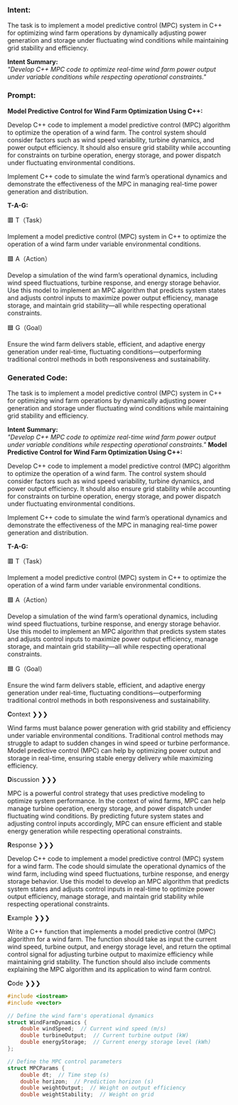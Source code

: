 ### Intent:
The task is to implement a model predictive control (MPC) system in C++ for optimizing wind farm operations by dynamically adjusting power generation and storage under fluctuating wind conditions while maintaining grid stability and efficiency.  

**Intent Summary:**  
*"Develop C++ MPC code to optimize real-time wind farm power output under variable conditions while respecting operational constraints."*

### Prompt:
**Model Predictive Control for Wind Farm Optimization Using C++:**

Develop C++ code to implement a model predictive control (MPC) algorithm to optimize the operation of a wind farm. The control system should consider factors such as wind speed variability, turbine dynamics, and power output efficiency. It should also ensure grid stability while accounting for constraints on turbine operation, energy storage, and power dispatch under fluctuating environmental conditions.

Implement C++ code to simulate the wind farm’s operational dynamics and demonstrate the effectiveness of the MPC in managing real-time power generation and distribution.

**T-A-G:**

🟥 T（Task）

Implement a model predictive control (MPC) system in C++ to optimize the operation of a wind farm under variable environmental conditions.

🟩 A（Action）

Develop a simulation of the wind farm’s operational dynamics, including wind speed fluctuations, turbine response, and energy storage behavior. Use this model to implement an MPC algorithm that predicts system states and adjusts control inputs to maximize power output efficiency, manage storage, and maintain grid stability—all while respecting operational constraints.

🟦 G（Goal）

Ensure the wind farm delivers stable, efficient, and adaptive energy generation under real-time, fluctuating conditions—outperforming traditional control methods in both responsiveness and sustainability.

### Generated Code:
The task is to implement a model predictive control (MPC) system in C++ for optimizing wind farm operations by dynamically adjusting power generation and storage under fluctuating wind conditions while maintaining grid stability and efficiency.  

**Intent Summary:**  
*"Develop C++ MPC code to optimize real-time wind farm power output under variable conditions while respecting operational constraints."*
**Model Predictive Control for Wind Farm Optimization Using C++:**

Develop C++ code to implement a model predictive control (MPC) algorithm to optimize the operation of a wind farm. The control system should consider factors such as wind speed variability, turbine dynamics, and power output efficiency. It should also ensure grid stability while accounting for constraints on turbine operation, energy storage, and power dispatch under fluctuating environmental conditions.

Implement C++ code to simulate the wind farm’s operational dynamics and demonstrate the effectiveness of the MPC in managing real-time power generation and distribution.

**T-A-G:**

🟥 T（Task）

Implement a model predictive control (MPC) system in C++ to optimize the operation of a wind farm under variable environmental conditions.

🟩 A（Action）

Develop a simulation of the wind farm’s operational dynamics, including wind speed fluctuations, turbine response, and energy storage behavior. Use this model to implement an MPC algorithm that predicts system states and adjusts control inputs to maximize power output efficiency, manage storage, and maintain grid stability—all while respecting operational constraints.

🟦 G（Goal）

Ensure the wind farm delivers stable, efficient, and adaptive energy generation under real-time, fluctuating conditions—outperforming traditional control methods in both responsiveness and sustainability.  

**C**ontext ❯❯❯

Wind farms must balance power generation with grid stability and efficiency under variable environmental conditions. Traditional control methods may struggle to adapt to sudden changes in wind speed or turbine performance. Model predictive control (MPC) can help by optimizing power output and storage in real-time, ensuring stable energy delivery while maximizing efficiency.

**D**iscussion ❯❯❯

MPC is a powerful control strategy that uses predictive modeling to optimize system performance. In the context of wind farms, MPC can help manage turbine operation, energy storage, and power dispatch under fluctuating wind conditions. By predicting future system states and adjusting control inputs accordingly, MPC can ensure efficient and stable energy generation while respecting operational constraints.

**R**esponse ❯❯❯

Develop C++ code to implement a model predictive control (MPC) system for a wind farm. The code should simulate the operational dynamics of the wind farm, including wind speed fluctuations, turbine response, and energy storage behavior. Use this model to develop an MPC algorithm that predicts system states and adjusts control inputs in real-time to optimize power output efficiency, manage storage, and maintain grid stability while respecting operational constraints.

**E**xample ❯❯❯

Write a C++ function that implements a model predictive control (MPC) algorithm for a wind farm. The function should take as input the current wind speed, turbine output, and energy storage level, and return the optimal control signal for adjusting turbine output to maximize efficiency while maintaining grid stability. The function should also include comments explaining the MPC algorithm and its application to wind farm control.

**C**ode ❯❯❯

```cpp
#include <iostream>
#include <vector>

// Define the wind farm's operational dynamics
struct WindFarmDynamics {
    double windSpeed;  // Current wind speed (m/s)
    double turbineOutput;  // Current turbine output (kW)
    double energyStorage;  // Current energy storage level (kWh)
};

// Define the MPC control parameters
struct MPCParams {
    double dt;  // Time step (s)
    double horizon;  // Prediction horizon (s)
    double weightOutput;  // Weight on output efficiency
    double weightStability;  // Weight on grid
